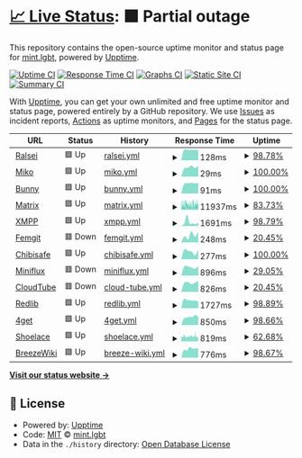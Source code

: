 # [📈 Live Status](https://status.mint.lgbt): <!--live status--> **🟧 Partial outage**

This repository contains the open-source uptime monitor and status page for [mint.lgbt](https://mint.lgbt), powered by [Upptime](https://github.com/upptime/upptime).

[![Uptime CI](https://github.com/mint-lgbt/status/workflows/Uptime%20CI/badge.svg)](https://github.com/mint-lgbt/status/actions?query=workflow%3A%22Uptime+CI%22)
[![Response Time CI](https://github.com/mint-lgbt/status/workflows/Response%20Time%20CI/badge.svg)](https://github.com/mint-lgbt/status/actions?query=workflow%3A%22Response+Time+CI%22)
[![Graphs CI](https://github.com/mint-lgbt/status/workflows/Graphs%20CI/badge.svg)](https://github.com/mint-lgbt/status/actions?query=workflow%3A%22Graphs+CI%22)
[![Static Site CI](https://github.com/mint-lgbt/status/workflows/Static%20Site%20CI/badge.svg)](https://github.com/mint-lgbt/status/actions?query=workflow%3A%22Static+Site+CI%22)
[![Summary CI](https://github.com/mint-lgbt/status/workflows/Summary%20CI/badge.svg)](https://github.com/mint-lgbt/status/actions?query=workflow%3A%22Summary+CI%22)

With [Upptime](https://upptime.js.org), you can get your own unlimited and free uptime monitor and status page, powered entirely by a GitHub repository. We use [Issues](https://github.com/mint-lgbt/status/issues) as incident reports, [Actions](https://github.com/mint-lgbt/status/actions) as uptime monitors, and [Pages](https://status.mint.lgbt) for the status page.

<!--start: status pages-->
<!-- This summary is generated by Upptime (https://github.com/upptime/upptime) -->
<!-- Do not edit this manually, your changes will be overwritten -->
<!-- prettier-ignore -->
| URL | Status | History | Response Time | Uptime |
| --- | ------ | ------- | ------------- | ------ |
| <img alt="" src="https://icons.duckduckgo.com/ip3/null.ico" height="13"> [Ralsei](ralsei.mint.lgbt) | 🟩 Up | [ralsei.yml](https://github.com/mint-lgbt/status/commits/HEAD/history/ralsei.yml) | <details><summary><img alt="Response time graph" src="./graphs/ralsei/response-time-week.png" height="20"> 128ms</summary><br><a href="https://status.mint.lgbt/history/ralsei"><img alt="Response time 308" src="https://img.shields.io/endpoint?url=https%3A%2F%2Fraw.githubusercontent.com%2Fmint-lgbt%2Fstatus%2FHEAD%2Fapi%2Fralsei%2Fresponse-time.json"></a><br><a href="https://status.mint.lgbt/history/ralsei"><img alt="24-hour response time 128" src="https://img.shields.io/endpoint?url=https%3A%2F%2Fraw.githubusercontent.com%2Fmint-lgbt%2Fstatus%2FHEAD%2Fapi%2Fralsei%2Fresponse-time-day.json"></a><br><a href="https://status.mint.lgbt/history/ralsei"><img alt="7-day response time 128" src="https://img.shields.io/endpoint?url=https%3A%2F%2Fraw.githubusercontent.com%2Fmint-lgbt%2Fstatus%2FHEAD%2Fapi%2Fralsei%2Fresponse-time-week.json"></a><br><a href="https://status.mint.lgbt/history/ralsei"><img alt="30-day response time 141" src="https://img.shields.io/endpoint?url=https%3A%2F%2Fraw.githubusercontent.com%2Fmint-lgbt%2Fstatus%2FHEAD%2Fapi%2Fralsei%2Fresponse-time-month.json"></a><br><a href="https://status.mint.lgbt/history/ralsei"><img alt="1-year response time 269" src="https://img.shields.io/endpoint?url=https%3A%2F%2Fraw.githubusercontent.com%2Fmint-lgbt%2Fstatus%2FHEAD%2Fapi%2Fralsei%2Fresponse-time-year.json"></a></details> | <details><summary><a href="https://status.mint.lgbt/history/ralsei">98.78%</a></summary><a href="https://status.mint.lgbt/history/ralsei"><img alt="All-time uptime 97.52%" src="https://img.shields.io/endpoint?url=https%3A%2F%2Fraw.githubusercontent.com%2Fmint-lgbt%2Fstatus%2FHEAD%2Fapi%2Fralsei%2Fuptime.json"></a><br><a href="https://status.mint.lgbt/history/ralsei"><img alt="24-hour uptime 100.00%" src="https://img.shields.io/endpoint?url=https%3A%2F%2Fraw.githubusercontent.com%2Fmint-lgbt%2Fstatus%2FHEAD%2Fapi%2Fralsei%2Fuptime-day.json"></a><br><a href="https://status.mint.lgbt/history/ralsei"><img alt="7-day uptime 98.78%" src="https://img.shields.io/endpoint?url=https%3A%2F%2Fraw.githubusercontent.com%2Fmint-lgbt%2Fstatus%2FHEAD%2Fapi%2Fralsei%2Fuptime-week.json"></a><br><a href="https://status.mint.lgbt/history/ralsei"><img alt="30-day uptime 96.81%" src="https://img.shields.io/endpoint?url=https%3A%2F%2Fraw.githubusercontent.com%2Fmint-lgbt%2Fstatus%2FHEAD%2Fapi%2Fralsei%2Fuptime-month.json"></a><br><a href="https://status.mint.lgbt/history/ralsei"><img alt="1-year uptime 98.53%" src="https://img.shields.io/endpoint?url=https%3A%2F%2Fraw.githubusercontent.com%2Fmint-lgbt%2Fstatus%2FHEAD%2Fapi%2Fralsei%2Fuptime-year.json"></a></details>
| <img alt="" src="https://icons.duckduckgo.com/ip3/null.ico" height="13"> [Miko](miko.mint.lgbt) | 🟩 Up | [miko.yml](https://github.com/mint-lgbt/status/commits/HEAD/history/miko.yml) | <details><summary><img alt="Response time graph" src="./graphs/miko/response-time-week.png" height="20"> 29ms</summary><br><a href="https://status.mint.lgbt/history/miko"><img alt="Response time 38" src="https://img.shields.io/endpoint?url=https%3A%2F%2Fraw.githubusercontent.com%2Fmint-lgbt%2Fstatus%2FHEAD%2Fapi%2Fmiko%2Fresponse-time.json"></a><br><a href="https://status.mint.lgbt/history/miko"><img alt="24-hour response time 32" src="https://img.shields.io/endpoint?url=https%3A%2F%2Fraw.githubusercontent.com%2Fmint-lgbt%2Fstatus%2FHEAD%2Fapi%2Fmiko%2Fresponse-time-day.json"></a><br><a href="https://status.mint.lgbt/history/miko"><img alt="7-day response time 29" src="https://img.shields.io/endpoint?url=https%3A%2F%2Fraw.githubusercontent.com%2Fmint-lgbt%2Fstatus%2FHEAD%2Fapi%2Fmiko%2Fresponse-time-week.json"></a><br><a href="https://status.mint.lgbt/history/miko"><img alt="30-day response time 38" src="https://img.shields.io/endpoint?url=https%3A%2F%2Fraw.githubusercontent.com%2Fmint-lgbt%2Fstatus%2FHEAD%2Fapi%2Fmiko%2Fresponse-time-month.json"></a><br><a href="https://status.mint.lgbt/history/miko"><img alt="1-year response time 38" src="https://img.shields.io/endpoint?url=https%3A%2F%2Fraw.githubusercontent.com%2Fmint-lgbt%2Fstatus%2FHEAD%2Fapi%2Fmiko%2Fresponse-time-year.json"></a></details> | <details><summary><a href="https://status.mint.lgbt/history/miko">100.00%</a></summary><a href="https://status.mint.lgbt/history/miko"><img alt="All-time uptime 97.19%" src="https://img.shields.io/endpoint?url=https%3A%2F%2Fraw.githubusercontent.com%2Fmint-lgbt%2Fstatus%2FHEAD%2Fapi%2Fmiko%2Fuptime.json"></a><br><a href="https://status.mint.lgbt/history/miko"><img alt="24-hour uptime 100.00%" src="https://img.shields.io/endpoint?url=https%3A%2F%2Fraw.githubusercontent.com%2Fmint-lgbt%2Fstatus%2FHEAD%2Fapi%2Fmiko%2Fuptime-day.json"></a><br><a href="https://status.mint.lgbt/history/miko"><img alt="7-day uptime 100.00%" src="https://img.shields.io/endpoint?url=https%3A%2F%2Fraw.githubusercontent.com%2Fmint-lgbt%2Fstatus%2FHEAD%2Fapi%2Fmiko%2Fuptime-week.json"></a><br><a href="https://status.mint.lgbt/history/miko"><img alt="30-day uptime 95.40%" src="https://img.shields.io/endpoint?url=https%3A%2F%2Fraw.githubusercontent.com%2Fmint-lgbt%2Fstatus%2FHEAD%2Fapi%2Fmiko%2Fuptime-month.json"></a><br><a href="https://status.mint.lgbt/history/miko"><img alt="1-year uptime 97.19%" src="https://img.shields.io/endpoint?url=https%3A%2F%2Fraw.githubusercontent.com%2Fmint-lgbt%2Fstatus%2FHEAD%2Fapi%2Fmiko%2Fuptime-year.json"></a></details>
| <img alt="" src="https://icons.duckduckgo.com/ip3/null.ico" height="13"> [Bunny](bunny.mint.lgbt) | 🟩 Up | [bunny.yml](https://github.com/mint-lgbt/status/commits/HEAD/history/bunny.yml) | <details><summary><img alt="Response time graph" src="./graphs/bunny/response-time-week.png" height="20"> 91ms</summary><br><a href="https://status.mint.lgbt/history/bunny"><img alt="Response time 116" src="https://img.shields.io/endpoint?url=https%3A%2F%2Fraw.githubusercontent.com%2Fmint-lgbt%2Fstatus%2FHEAD%2Fapi%2Fbunny%2Fresponse-time.json"></a><br><a href="https://status.mint.lgbt/history/bunny"><img alt="24-hour response time 93" src="https://img.shields.io/endpoint?url=https%3A%2F%2Fraw.githubusercontent.com%2Fmint-lgbt%2Fstatus%2FHEAD%2Fapi%2Fbunny%2Fresponse-time-day.json"></a><br><a href="https://status.mint.lgbt/history/bunny"><img alt="7-day response time 91" src="https://img.shields.io/endpoint?url=https%3A%2F%2Fraw.githubusercontent.com%2Fmint-lgbt%2Fstatus%2FHEAD%2Fapi%2Fbunny%2Fresponse-time-week.json"></a><br><a href="https://status.mint.lgbt/history/bunny"><img alt="30-day response time 115" src="https://img.shields.io/endpoint?url=https%3A%2F%2Fraw.githubusercontent.com%2Fmint-lgbt%2Fstatus%2FHEAD%2Fapi%2Fbunny%2Fresponse-time-month.json"></a><br><a href="https://status.mint.lgbt/history/bunny"><img alt="1-year response time 116" src="https://img.shields.io/endpoint?url=https%3A%2F%2Fraw.githubusercontent.com%2Fmint-lgbt%2Fstatus%2FHEAD%2Fapi%2Fbunny%2Fresponse-time-year.json"></a></details> | <details><summary><a href="https://status.mint.lgbt/history/bunny">100.00%</a></summary><a href="https://status.mint.lgbt/history/bunny"><img alt="All-time uptime 98.54%" src="https://img.shields.io/endpoint?url=https%3A%2F%2Fraw.githubusercontent.com%2Fmint-lgbt%2Fstatus%2FHEAD%2Fapi%2Fbunny%2Fuptime.json"></a><br><a href="https://status.mint.lgbt/history/bunny"><img alt="24-hour uptime 100.00%" src="https://img.shields.io/endpoint?url=https%3A%2F%2Fraw.githubusercontent.com%2Fmint-lgbt%2Fstatus%2FHEAD%2Fapi%2Fbunny%2Fuptime-day.json"></a><br><a href="https://status.mint.lgbt/history/bunny"><img alt="7-day uptime 100.00%" src="https://img.shields.io/endpoint?url=https%3A%2F%2Fraw.githubusercontent.com%2Fmint-lgbt%2Fstatus%2FHEAD%2Fapi%2Fbunny%2Fuptime-week.json"></a><br><a href="https://status.mint.lgbt/history/bunny"><img alt="30-day uptime 97.61%" src="https://img.shields.io/endpoint?url=https%3A%2F%2Fraw.githubusercontent.com%2Fmint-lgbt%2Fstatus%2FHEAD%2Fapi%2Fbunny%2Fuptime-month.json"></a><br><a href="https://status.mint.lgbt/history/bunny"><img alt="1-year uptime 98.54%" src="https://img.shields.io/endpoint?url=https%3A%2F%2Fraw.githubusercontent.com%2Fmint-lgbt%2Fstatus%2FHEAD%2Fapi%2Fbunny%2Fuptime-year.json"></a></details>
| <img alt="" src="https://element.mint.lgbt/vector-icons/apple-touch-icon-72.png" height="13"> [Matrix](https://matrix.mint.lgbt:8448/_matrix/federation/v1/version) | 🟩 Up | [matrix.yml](https://github.com/mint-lgbt/status/commits/HEAD/history/matrix.yml) | <details><summary><img alt="Response time graph" src="./graphs/matrix/response-time-week.png" height="20"> 11937ms</summary><br><a href="https://status.mint.lgbt/history/matrix"><img alt="Response time 8362" src="https://img.shields.io/endpoint?url=https%3A%2F%2Fraw.githubusercontent.com%2Fmint-lgbt%2Fstatus%2FHEAD%2Fapi%2Fmatrix%2Fresponse-time.json"></a><br><a href="https://status.mint.lgbt/history/matrix"><img alt="24-hour response time 13503" src="https://img.shields.io/endpoint?url=https%3A%2F%2Fraw.githubusercontent.com%2Fmint-lgbt%2Fstatus%2FHEAD%2Fapi%2Fmatrix%2Fresponse-time-day.json"></a><br><a href="https://status.mint.lgbt/history/matrix"><img alt="7-day response time 11937" src="https://img.shields.io/endpoint?url=https%3A%2F%2Fraw.githubusercontent.com%2Fmint-lgbt%2Fstatus%2FHEAD%2Fapi%2Fmatrix%2Fresponse-time-week.json"></a><br><a href="https://status.mint.lgbt/history/matrix"><img alt="30-day response time 12973" src="https://img.shields.io/endpoint?url=https%3A%2F%2Fraw.githubusercontent.com%2Fmint-lgbt%2Fstatus%2FHEAD%2Fapi%2Fmatrix%2Fresponse-time-month.json"></a><br><a href="https://status.mint.lgbt/history/matrix"><img alt="1-year response time 8974" src="https://img.shields.io/endpoint?url=https%3A%2F%2Fraw.githubusercontent.com%2Fmint-lgbt%2Fstatus%2FHEAD%2Fapi%2Fmatrix%2Fresponse-time-year.json"></a></details> | <details><summary><a href="https://status.mint.lgbt/history/matrix">83.73%</a></summary><a href="https://status.mint.lgbt/history/matrix"><img alt="All-time uptime 99.70%" src="https://img.shields.io/endpoint?url=https%3A%2F%2Fraw.githubusercontent.com%2Fmint-lgbt%2Fstatus%2FHEAD%2Fapi%2Fmatrix%2Fuptime.json"></a><br><a href="https://status.mint.lgbt/history/matrix"><img alt="24-hour uptime 79.99%" src="https://img.shields.io/endpoint?url=https%3A%2F%2Fraw.githubusercontent.com%2Fmint-lgbt%2Fstatus%2FHEAD%2Fapi%2Fmatrix%2Fuptime-day.json"></a><br><a href="https://status.mint.lgbt/history/matrix"><img alt="7-day uptime 83.73%" src="https://img.shields.io/endpoint?url=https%3A%2F%2Fraw.githubusercontent.com%2Fmint-lgbt%2Fstatus%2FHEAD%2Fapi%2Fmatrix%2Fuptime-week.json"></a><br><a href="https://status.mint.lgbt/history/matrix"><img alt="30-day uptime 93.71%" src="https://img.shields.io/endpoint?url=https%3A%2F%2Fraw.githubusercontent.com%2Fmint-lgbt%2Fstatus%2FHEAD%2Fapi%2Fmatrix%2Fuptime-month.json"></a><br><a href="https://status.mint.lgbt/history/matrix"><img alt="1-year uptime 99.48%" src="https://img.shields.io/endpoint?url=https%3A%2F%2Fraw.githubusercontent.com%2Fmint-lgbt%2Fstatus%2FHEAD%2Fapi%2Fmatrix%2Fuptime-year.json"></a></details>
| <img alt="" src="https://xmpp.org/favicon-32x32.png" height="13"> [XMPP](https://xmpp.mint.lgbt) | 🟩 Up | [xmpp.yml](https://github.com/mint-lgbt/status/commits/HEAD/history/xmpp.yml) | <details><summary><img alt="Response time graph" src="./graphs/xmpp/response-time-week.png" height="20"> 1691ms</summary><br><a href="https://status.mint.lgbt/history/xmpp"><img alt="Response time 1022" src="https://img.shields.io/endpoint?url=https%3A%2F%2Fraw.githubusercontent.com%2Fmint-lgbt%2Fstatus%2FHEAD%2Fapi%2Fxmpp%2Fresponse-time.json"></a><br><a href="https://status.mint.lgbt/history/xmpp"><img alt="24-hour response time 1470" src="https://img.shields.io/endpoint?url=https%3A%2F%2Fraw.githubusercontent.com%2Fmint-lgbt%2Fstatus%2FHEAD%2Fapi%2Fxmpp%2Fresponse-time-day.json"></a><br><a href="https://status.mint.lgbt/history/xmpp"><img alt="7-day response time 1691" src="https://img.shields.io/endpoint?url=https%3A%2F%2Fraw.githubusercontent.com%2Fmint-lgbt%2Fstatus%2FHEAD%2Fapi%2Fxmpp%2Fresponse-time-week.json"></a><br><a href="https://status.mint.lgbt/history/xmpp"><img alt="30-day response time 1145" src="https://img.shields.io/endpoint?url=https%3A%2F%2Fraw.githubusercontent.com%2Fmint-lgbt%2Fstatus%2FHEAD%2Fapi%2Fxmpp%2Fresponse-time-month.json"></a><br><a href="https://status.mint.lgbt/history/xmpp"><img alt="1-year response time 1022" src="https://img.shields.io/endpoint?url=https%3A%2F%2Fraw.githubusercontent.com%2Fmint-lgbt%2Fstatus%2FHEAD%2Fapi%2Fxmpp%2Fresponse-time-year.json"></a></details> | <details><summary><a href="https://status.mint.lgbt/history/xmpp">98.79%</a></summary><a href="https://status.mint.lgbt/history/xmpp"><img alt="All-time uptime 96.78%" src="https://img.shields.io/endpoint?url=https%3A%2F%2Fraw.githubusercontent.com%2Fmint-lgbt%2Fstatus%2FHEAD%2Fapi%2Fxmpp%2Fuptime.json"></a><br><a href="https://status.mint.lgbt/history/xmpp"><img alt="24-hour uptime 100.00%" src="https://img.shields.io/endpoint?url=https%3A%2F%2Fraw.githubusercontent.com%2Fmint-lgbt%2Fstatus%2FHEAD%2Fapi%2Fxmpp%2Fuptime-day.json"></a><br><a href="https://status.mint.lgbt/history/xmpp"><img alt="7-day uptime 98.79%" src="https://img.shields.io/endpoint?url=https%3A%2F%2Fraw.githubusercontent.com%2Fmint-lgbt%2Fstatus%2FHEAD%2Fapi%2Fxmpp%2Fuptime-week.json"></a><br><a href="https://status.mint.lgbt/history/xmpp"><img alt="30-day uptime 96.81%" src="https://img.shields.io/endpoint?url=https%3A%2F%2Fraw.githubusercontent.com%2Fmint-lgbt%2Fstatus%2FHEAD%2Fapi%2Fxmpp%2Fuptime-month.json"></a><br><a href="https://status.mint.lgbt/history/xmpp"><img alt="1-year uptime 96.78%" src="https://img.shields.io/endpoint?url=https%3A%2F%2Fraw.githubusercontent.com%2Fmint-lgbt%2Fstatus%2FHEAD%2Fapi%2Fxmpp%2Fuptime-year.json"></a></details>
| <img alt="" src="https://fem.mint.lgbt/assets/img/favicon.png" height="13"> [Femgit](https://fem.mint.lgbt/api/v1/version) | 🟥 Down | [femgit.yml](https://github.com/mint-lgbt/status/commits/HEAD/history/femgit.yml) | <details><summary><img alt="Response time graph" src="./graphs/femgit/response-time-week.png" height="20"> 248ms</summary><br><a href="https://status.mint.lgbt/history/femgit"><img alt="Response time 654" src="https://img.shields.io/endpoint?url=https%3A%2F%2Fraw.githubusercontent.com%2Fmint-lgbt%2Fstatus%2FHEAD%2Fapi%2Ffemgit%2Fresponse-time.json"></a><br><a href="https://status.mint.lgbt/history/femgit"><img alt="24-hour response time 354" src="https://img.shields.io/endpoint?url=https%3A%2F%2Fraw.githubusercontent.com%2Fmint-lgbt%2Fstatus%2FHEAD%2Fapi%2Ffemgit%2Fresponse-time-day.json"></a><br><a href="https://status.mint.lgbt/history/femgit"><img alt="7-day response time 248" src="https://img.shields.io/endpoint?url=https%3A%2F%2Fraw.githubusercontent.com%2Fmint-lgbt%2Fstatus%2FHEAD%2Fapi%2Ffemgit%2Fresponse-time-week.json"></a><br><a href="https://status.mint.lgbt/history/femgit"><img alt="30-day response time 303" src="https://img.shields.io/endpoint?url=https%3A%2F%2Fraw.githubusercontent.com%2Fmint-lgbt%2Fstatus%2FHEAD%2Fapi%2Ffemgit%2Fresponse-time-month.json"></a><br><a href="https://status.mint.lgbt/history/femgit"><img alt="1-year response time 708" src="https://img.shields.io/endpoint?url=https%3A%2F%2Fraw.githubusercontent.com%2Fmint-lgbt%2Fstatus%2FHEAD%2Fapi%2Ffemgit%2Fresponse-time-year.json"></a></details> | <details><summary><a href="https://status.mint.lgbt/history/femgit">20.45%</a></summary><a href="https://status.mint.lgbt/history/femgit"><img alt="All-time uptime 70.94%" src="https://img.shields.io/endpoint?url=https%3A%2F%2Fraw.githubusercontent.com%2Fmint-lgbt%2Fstatus%2FHEAD%2Fapi%2Ffemgit%2Fuptime.json"></a><br><a href="https://status.mint.lgbt/history/femgit"><img alt="24-hour uptime 100.00%" src="https://img.shields.io/endpoint?url=https%3A%2F%2Fraw.githubusercontent.com%2Fmint-lgbt%2Fstatus%2FHEAD%2Fapi%2Ffemgit%2Fuptime-day.json"></a><br><a href="https://status.mint.lgbt/history/femgit"><img alt="7-day uptime 20.45%" src="https://img.shields.io/endpoint?url=https%3A%2F%2Fraw.githubusercontent.com%2Fmint-lgbt%2Fstatus%2FHEAD%2Fapi%2Ffemgit%2Fuptime-week.json"></a><br><a href="https://status.mint.lgbt/history/femgit"><img alt="30-day uptime 74.64%" src="https://img.shields.io/endpoint?url=https%3A%2F%2Fraw.githubusercontent.com%2Fmint-lgbt%2Fstatus%2FHEAD%2Fapi%2Ffemgit%2Fuptime-month.json"></a><br><a href="https://status.mint.lgbt/history/femgit"><img alt="1-year uptime 71.21%" src="https://img.shields.io/endpoint?url=https%3A%2F%2Fraw.githubusercontent.com%2Fmint-lgbt%2Fstatus%2FHEAD%2Fapi%2Ffemgit%2Fuptime-year.json"></a></details>
| <img alt="" src="https://chibi.mint.lgbt/apple-touch-icon.png" height="13"> [Chibisafe](https://chibi.mint.lgbt/api/health) | 🟩 Up | [chibisafe.yml](https://github.com/mint-lgbt/status/commits/HEAD/history/chibisafe.yml) | <details><summary><img alt="Response time graph" src="./graphs/chibisafe/response-time-week.png" height="20"> 277ms</summary><br><a href="https://status.mint.lgbt/history/chibisafe"><img alt="Response time 264" src="https://img.shields.io/endpoint?url=https%3A%2F%2Fraw.githubusercontent.com%2Fmint-lgbt%2Fstatus%2FHEAD%2Fapi%2Fchibisafe%2Fresponse-time.json"></a><br><a href="https://status.mint.lgbt/history/chibisafe"><img alt="24-hour response time 333" src="https://img.shields.io/endpoint?url=https%3A%2F%2Fraw.githubusercontent.com%2Fmint-lgbt%2Fstatus%2FHEAD%2Fapi%2Fchibisafe%2Fresponse-time-day.json"></a><br><a href="https://status.mint.lgbt/history/chibisafe"><img alt="7-day response time 277" src="https://img.shields.io/endpoint?url=https%3A%2F%2Fraw.githubusercontent.com%2Fmint-lgbt%2Fstatus%2FHEAD%2Fapi%2Fchibisafe%2Fresponse-time-week.json"></a><br><a href="https://status.mint.lgbt/history/chibisafe"><img alt="30-day response time 288" src="https://img.shields.io/endpoint?url=https%3A%2F%2Fraw.githubusercontent.com%2Fmint-lgbt%2Fstatus%2FHEAD%2Fapi%2Fchibisafe%2Fresponse-time-month.json"></a><br><a href="https://status.mint.lgbt/history/chibisafe"><img alt="1-year response time 264" src="https://img.shields.io/endpoint?url=https%3A%2F%2Fraw.githubusercontent.com%2Fmint-lgbt%2Fstatus%2FHEAD%2Fapi%2Fchibisafe%2Fresponse-time-year.json"></a></details> | <details><summary><a href="https://status.mint.lgbt/history/chibisafe">100.00%</a></summary><a href="https://status.mint.lgbt/history/chibisafe"><img alt="All-time uptime 97.15%" src="https://img.shields.io/endpoint?url=https%3A%2F%2Fraw.githubusercontent.com%2Fmint-lgbt%2Fstatus%2FHEAD%2Fapi%2Fchibisafe%2Fuptime.json"></a><br><a href="https://status.mint.lgbt/history/chibisafe"><img alt="24-hour uptime 100.00%" src="https://img.shields.io/endpoint?url=https%3A%2F%2Fraw.githubusercontent.com%2Fmint-lgbt%2Fstatus%2FHEAD%2Fapi%2Fchibisafe%2Fuptime-day.json"></a><br><a href="https://status.mint.lgbt/history/chibisafe"><img alt="7-day uptime 100.00%" src="https://img.shields.io/endpoint?url=https%3A%2F%2Fraw.githubusercontent.com%2Fmint-lgbt%2Fstatus%2FHEAD%2Fapi%2Fchibisafe%2Fuptime-week.json"></a><br><a href="https://status.mint.lgbt/history/chibisafe"><img alt="30-day uptime 95.32%" src="https://img.shields.io/endpoint?url=https%3A%2F%2Fraw.githubusercontent.com%2Fmint-lgbt%2Fstatus%2FHEAD%2Fapi%2Fchibisafe%2Fuptime-month.json"></a><br><a href="https://status.mint.lgbt/history/chibisafe"><img alt="1-year uptime 97.15%" src="https://img.shields.io/endpoint?url=https%3A%2F%2Fraw.githubusercontent.com%2Fmint-lgbt%2Fstatus%2FHEAD%2Fapi%2Fchibisafe%2Fuptime-year.json"></a></details>
| <img alt="" src="https://rss.mint.lgbt/icon/favicon-32.png" height="13"> [Miniflux](https://rss.mint.lgbt) | 🟥 Down | [miniflux.yml](https://github.com/mint-lgbt/status/commits/HEAD/history/miniflux.yml) | <details><summary><img alt="Response time graph" src="./graphs/miniflux/response-time-week.png" height="20"> 896ms</summary><br><a href="https://status.mint.lgbt/history/miniflux"><img alt="Response time 634" src="https://img.shields.io/endpoint?url=https%3A%2F%2Fraw.githubusercontent.com%2Fmint-lgbt%2Fstatus%2FHEAD%2Fapi%2Fminiflux%2Fresponse-time.json"></a><br><a href="https://status.mint.lgbt/history/miniflux"><img alt="24-hour response time 984" src="https://img.shields.io/endpoint?url=https%3A%2F%2Fraw.githubusercontent.com%2Fmint-lgbt%2Fstatus%2FHEAD%2Fapi%2Fminiflux%2Fresponse-time-day.json"></a><br><a href="https://status.mint.lgbt/history/miniflux"><img alt="7-day response time 896" src="https://img.shields.io/endpoint?url=https%3A%2F%2Fraw.githubusercontent.com%2Fmint-lgbt%2Fstatus%2FHEAD%2Fapi%2Fminiflux%2Fresponse-time-week.json"></a><br><a href="https://status.mint.lgbt/history/miniflux"><img alt="30-day response time 938" src="https://img.shields.io/endpoint?url=https%3A%2F%2Fraw.githubusercontent.com%2Fmint-lgbt%2Fstatus%2FHEAD%2Fapi%2Fminiflux%2Fresponse-time-month.json"></a><br><a href="https://status.mint.lgbt/history/miniflux"><img alt="1-year response time 692" src="https://img.shields.io/endpoint?url=https%3A%2F%2Fraw.githubusercontent.com%2Fmint-lgbt%2Fstatus%2FHEAD%2Fapi%2Fminiflux%2Fresponse-time-year.json"></a></details> | <details><summary><a href="https://status.mint.lgbt/history/miniflux">29.05%</a></summary><a href="https://status.mint.lgbt/history/miniflux"><img alt="All-time uptime 82.19%" src="https://img.shields.io/endpoint?url=https%3A%2F%2Fraw.githubusercontent.com%2Fmint-lgbt%2Fstatus%2FHEAD%2Fapi%2Fminiflux%2Fuptime.json"></a><br><a href="https://status.mint.lgbt/history/miniflux"><img alt="24-hour uptime 100.00%" src="https://img.shields.io/endpoint?url=https%3A%2F%2Fraw.githubusercontent.com%2Fmint-lgbt%2Fstatus%2FHEAD%2Fapi%2Fminiflux%2Fuptime-day.json"></a><br><a href="https://status.mint.lgbt/history/miniflux"><img alt="7-day uptime 29.05%" src="https://img.shields.io/endpoint?url=https%3A%2F%2Fraw.githubusercontent.com%2Fmint-lgbt%2Fstatus%2FHEAD%2Fapi%2Fminiflux%2Fuptime-week.json"></a><br><a href="https://status.mint.lgbt/history/miniflux"><img alt="30-day uptime 13.20%" src="https://img.shields.io/endpoint?url=https%3A%2F%2Fraw.githubusercontent.com%2Fmint-lgbt%2Fstatus%2FHEAD%2Fapi%2Fminiflux%2Fuptime-month.json"></a><br><a href="https://status.mint.lgbt/history/miniflux"><img alt="1-year uptime 68.37%" src="https://img.shields.io/endpoint?url=https%3A%2F%2Fraw.githubusercontent.com%2Fmint-lgbt%2Fstatus%2FHEAD%2Fapi%2Fminiflux%2Fuptime-year.json"></a></details>
| <img alt="" src="https://tube.mint.lgbt/static/images/favicon-32x32.png" height="13"> [CloudTube](https://tube.mint.lgbt) | 🟥 Down | [cloud-tube.yml](https://github.com/mint-lgbt/status/commits/HEAD/history/cloud-tube.yml) | <details><summary><img alt="Response time graph" src="./graphs/cloud-tube/response-time-week.png" height="20"> 826ms</summary><br><a href="https://status.mint.lgbt/history/cloud-tube"><img alt="Response time 943" src="https://img.shields.io/endpoint?url=https%3A%2F%2Fraw.githubusercontent.com%2Fmint-lgbt%2Fstatus%2FHEAD%2Fapi%2Fcloud-tube%2Fresponse-time.json"></a><br><a href="https://status.mint.lgbt/history/cloud-tube"><img alt="24-hour response time 964" src="https://img.shields.io/endpoint?url=https%3A%2F%2Fraw.githubusercontent.com%2Fmint-lgbt%2Fstatus%2FHEAD%2Fapi%2Fcloud-tube%2Fresponse-time-day.json"></a><br><a href="https://status.mint.lgbt/history/cloud-tube"><img alt="7-day response time 826" src="https://img.shields.io/endpoint?url=https%3A%2F%2Fraw.githubusercontent.com%2Fmint-lgbt%2Fstatus%2FHEAD%2Fapi%2Fcloud-tube%2Fresponse-time-week.json"></a><br><a href="https://status.mint.lgbt/history/cloud-tube"><img alt="30-day response time 919" src="https://img.shields.io/endpoint?url=https%3A%2F%2Fraw.githubusercontent.com%2Fmint-lgbt%2Fstatus%2FHEAD%2Fapi%2Fcloud-tube%2Fresponse-time-month.json"></a><br><a href="https://status.mint.lgbt/history/cloud-tube"><img alt="1-year response time 943" src="https://img.shields.io/endpoint?url=https%3A%2F%2Fraw.githubusercontent.com%2Fmint-lgbt%2Fstatus%2FHEAD%2Fapi%2Fcloud-tube%2Fresponse-time-year.json"></a></details> | <details><summary><a href="https://status.mint.lgbt/history/cloud-tube">20.45%</a></summary><a href="https://status.mint.lgbt/history/cloud-tube"><img alt="All-time uptime 17.50%" src="https://img.shields.io/endpoint?url=https%3A%2F%2Fraw.githubusercontent.com%2Fmint-lgbt%2Fstatus%2FHEAD%2Fapi%2Fcloud-tube%2Fuptime.json"></a><br><a href="https://status.mint.lgbt/history/cloud-tube"><img alt="24-hour uptime 100.00%" src="https://img.shields.io/endpoint?url=https%3A%2F%2Fraw.githubusercontent.com%2Fmint-lgbt%2Fstatus%2FHEAD%2Fapi%2Fcloud-tube%2Fuptime-day.json"></a><br><a href="https://status.mint.lgbt/history/cloud-tube"><img alt="7-day uptime 20.45%" src="https://img.shields.io/endpoint?url=https%3A%2F%2Fraw.githubusercontent.com%2Fmint-lgbt%2Fstatus%2FHEAD%2Fapi%2Fcloud-tube%2Fuptime-week.json"></a><br><a href="https://status.mint.lgbt/history/cloud-tube"><img alt="30-day uptime 2.80%" src="https://img.shields.io/endpoint?url=https%3A%2F%2Fraw.githubusercontent.com%2Fmint-lgbt%2Fstatus%2FHEAD%2Fapi%2Fcloud-tube%2Fuptime-month.json"></a><br><a href="https://status.mint.lgbt/history/cloud-tube"><img alt="1-year uptime 17.50%" src="https://img.shields.io/endpoint?url=https%3A%2F%2Fraw.githubusercontent.com%2Fmint-lgbt%2Fstatus%2FHEAD%2Fapi%2Fcloud-tube%2Fuptime-year.json"></a></details>
| <img alt="" src="https://redlib.mint.lgbt/touch-icon-iphone.png" height="13"> [Redlib](https://redlib.mint.lgbt) | 🟩 Up | [redlib.yml](https://github.com/mint-lgbt/status/commits/HEAD/history/redlib.yml) | <details><summary><img alt="Response time graph" src="./graphs/redlib/response-time-week.png" height="20"> 1727ms</summary><br><a href="https://status.mint.lgbt/history/redlib"><img alt="Response time 1785" src="https://img.shields.io/endpoint?url=https%3A%2F%2Fraw.githubusercontent.com%2Fmint-lgbt%2Fstatus%2FHEAD%2Fapi%2Fredlib%2Fresponse-time.json"></a><br><a href="https://status.mint.lgbt/history/redlib"><img alt="24-hour response time 1478" src="https://img.shields.io/endpoint?url=https%3A%2F%2Fraw.githubusercontent.com%2Fmint-lgbt%2Fstatus%2FHEAD%2Fapi%2Fredlib%2Fresponse-time-day.json"></a><br><a href="https://status.mint.lgbt/history/redlib"><img alt="7-day response time 1727" src="https://img.shields.io/endpoint?url=https%3A%2F%2Fraw.githubusercontent.com%2Fmint-lgbt%2Fstatus%2FHEAD%2Fapi%2Fredlib%2Fresponse-time-week.json"></a><br><a href="https://status.mint.lgbt/history/redlib"><img alt="30-day response time 1827" src="https://img.shields.io/endpoint?url=https%3A%2F%2Fraw.githubusercontent.com%2Fmint-lgbt%2Fstatus%2FHEAD%2Fapi%2Fredlib%2Fresponse-time-month.json"></a><br><a href="https://status.mint.lgbt/history/redlib"><img alt="1-year response time 1785" src="https://img.shields.io/endpoint?url=https%3A%2F%2Fraw.githubusercontent.com%2Fmint-lgbt%2Fstatus%2FHEAD%2Fapi%2Fredlib%2Fresponse-time-year.json"></a></details> | <details><summary><a href="https://status.mint.lgbt/history/redlib">98.89%</a></summary><a href="https://status.mint.lgbt/history/redlib"><img alt="All-time uptime 97.30%" src="https://img.shields.io/endpoint?url=https%3A%2F%2Fraw.githubusercontent.com%2Fmint-lgbt%2Fstatus%2FHEAD%2Fapi%2Fredlib%2Fuptime.json"></a><br><a href="https://status.mint.lgbt/history/redlib"><img alt="24-hour uptime 100.00%" src="https://img.shields.io/endpoint?url=https%3A%2F%2Fraw.githubusercontent.com%2Fmint-lgbt%2Fstatus%2FHEAD%2Fapi%2Fredlib%2Fuptime-day.json"></a><br><a href="https://status.mint.lgbt/history/redlib"><img alt="7-day uptime 98.89%" src="https://img.shields.io/endpoint?url=https%3A%2F%2Fraw.githubusercontent.com%2Fmint-lgbt%2Fstatus%2FHEAD%2Fapi%2Fredlib%2Fuptime-week.json"></a><br><a href="https://status.mint.lgbt/history/redlib"><img alt="30-day uptime 96.77%" src="https://img.shields.io/endpoint?url=https%3A%2F%2Fraw.githubusercontent.com%2Fmint-lgbt%2Fstatus%2FHEAD%2Fapi%2Fredlib%2Fuptime-month.json"></a><br><a href="https://status.mint.lgbt/history/redlib"><img alt="1-year uptime 97.30%" src="https://img.shields.io/endpoint?url=https%3A%2F%2Fraw.githubusercontent.com%2Fmint-lgbt%2Fstatus%2FHEAD%2Fapi%2Fredlib%2Fuptime-year.json"></a></details>
| <img alt="" src="https://search.mint.lgbt/favicon.ico" height="13"> [4get](https://search.mint.lgbt/ami4get) | 🟩 Up | [4get.yml](https://github.com/mint-lgbt/status/commits/HEAD/history/4get.yml) | <details><summary><img alt="Response time graph" src="./graphs/4get/response-time-week.png" height="20"> 850ms</summary><br><a href="https://status.mint.lgbt/history/4get"><img alt="Response time 859" src="https://img.shields.io/endpoint?url=https%3A%2F%2Fraw.githubusercontent.com%2Fmint-lgbt%2Fstatus%2FHEAD%2Fapi%2F4get%2Fresponse-time.json"></a><br><a href="https://status.mint.lgbt/history/4get"><img alt="24-hour response time 825" src="https://img.shields.io/endpoint?url=https%3A%2F%2Fraw.githubusercontent.com%2Fmint-lgbt%2Fstatus%2FHEAD%2Fapi%2F4get%2Fresponse-time-day.json"></a><br><a href="https://status.mint.lgbt/history/4get"><img alt="7-day response time 850" src="https://img.shields.io/endpoint?url=https%3A%2F%2Fraw.githubusercontent.com%2Fmint-lgbt%2Fstatus%2FHEAD%2Fapi%2F4get%2Fresponse-time-week.json"></a><br><a href="https://status.mint.lgbt/history/4get"><img alt="30-day response time 886" src="https://img.shields.io/endpoint?url=https%3A%2F%2Fraw.githubusercontent.com%2Fmint-lgbt%2Fstatus%2FHEAD%2Fapi%2F4get%2Fresponse-time-month.json"></a><br><a href="https://status.mint.lgbt/history/4get"><img alt="1-year response time 859" src="https://img.shields.io/endpoint?url=https%3A%2F%2Fraw.githubusercontent.com%2Fmint-lgbt%2Fstatus%2FHEAD%2Fapi%2F4get%2Fresponse-time-year.json"></a></details> | <details><summary><a href="https://status.mint.lgbt/history/4get">98.66%</a></summary><a href="https://status.mint.lgbt/history/4get"><img alt="All-time uptime 97.31%" src="https://img.shields.io/endpoint?url=https%3A%2F%2Fraw.githubusercontent.com%2Fmint-lgbt%2Fstatus%2FHEAD%2Fapi%2F4get%2Fuptime.json"></a><br><a href="https://status.mint.lgbt/history/4get"><img alt="24-hour uptime 100.00%" src="https://img.shields.io/endpoint?url=https%3A%2F%2Fraw.githubusercontent.com%2Fmint-lgbt%2Fstatus%2FHEAD%2Fapi%2F4get%2Fuptime-day.json"></a><br><a href="https://status.mint.lgbt/history/4get"><img alt="7-day uptime 98.66%" src="https://img.shields.io/endpoint?url=https%3A%2F%2Fraw.githubusercontent.com%2Fmint-lgbt%2Fstatus%2FHEAD%2Fapi%2F4get%2Fuptime-week.json"></a><br><a href="https://status.mint.lgbt/history/4get"><img alt="30-day uptime 96.78%" src="https://img.shields.io/endpoint?url=https%3A%2F%2Fraw.githubusercontent.com%2Fmint-lgbt%2Fstatus%2FHEAD%2Fapi%2F4get%2Fuptime-month.json"></a><br><a href="https://status.mint.lgbt/history/4get"><img alt="1-year uptime 97.31%" src="https://img.shields.io/endpoint?url=https%3A%2F%2Fraw.githubusercontent.com%2Fmint-lgbt%2Fstatus%2FHEAD%2Fapi%2F4get%2Fuptime-year.json"></a></details>
| <img alt="" src="https://shoelace.mint.lgbt/static/img/shoelace.svg" height="13"> [Shoelace](https://shoelace.mint.lgbt) | 🟩 Up | [shoelace.yml](https://github.com/mint-lgbt/status/commits/HEAD/history/shoelace.yml) | <details><summary><img alt="Response time graph" src="./graphs/shoelace/response-time-week.png" height="20"> 819ms</summary><br><a href="https://status.mint.lgbt/history/shoelace"><img alt="Response time 822" src="https://img.shields.io/endpoint?url=https%3A%2F%2Fraw.githubusercontent.com%2Fmint-lgbt%2Fstatus%2FHEAD%2Fapi%2Fshoelace%2Fresponse-time.json"></a><br><a href="https://status.mint.lgbt/history/shoelace"><img alt="24-hour response time 711" src="https://img.shields.io/endpoint?url=https%3A%2F%2Fraw.githubusercontent.com%2Fmint-lgbt%2Fstatus%2FHEAD%2Fapi%2Fshoelace%2Fresponse-time-day.json"></a><br><a href="https://status.mint.lgbt/history/shoelace"><img alt="7-day response time 819" src="https://img.shields.io/endpoint?url=https%3A%2F%2Fraw.githubusercontent.com%2Fmint-lgbt%2Fstatus%2FHEAD%2Fapi%2Fshoelace%2Fresponse-time-week.json"></a><br><a href="https://status.mint.lgbt/history/shoelace"><img alt="30-day response time 838" src="https://img.shields.io/endpoint?url=https%3A%2F%2Fraw.githubusercontent.com%2Fmint-lgbt%2Fstatus%2FHEAD%2Fapi%2Fshoelace%2Fresponse-time-month.json"></a><br><a href="https://status.mint.lgbt/history/shoelace"><img alt="1-year response time 822" src="https://img.shields.io/endpoint?url=https%3A%2F%2Fraw.githubusercontent.com%2Fmint-lgbt%2Fstatus%2FHEAD%2Fapi%2Fshoelace%2Fresponse-time-year.json"></a></details> | <details><summary><a href="https://status.mint.lgbt/history/shoelace">62.68%</a></summary><a href="https://status.mint.lgbt/history/shoelace"><img alt="All-time uptime 72.15%" src="https://img.shields.io/endpoint?url=https%3A%2F%2Fraw.githubusercontent.com%2Fmint-lgbt%2Fstatus%2FHEAD%2Fapi%2Fshoelace%2Fuptime.json"></a><br><a href="https://status.mint.lgbt/history/shoelace"><img alt="24-hour uptime 100.00%" src="https://img.shields.io/endpoint?url=https%3A%2F%2Fraw.githubusercontent.com%2Fmint-lgbt%2Fstatus%2FHEAD%2Fapi%2Fshoelace%2Fuptime-day.json"></a><br><a href="https://status.mint.lgbt/history/shoelace"><img alt="7-day uptime 62.68%" src="https://img.shields.io/endpoint?url=https%3A%2F%2Fraw.githubusercontent.com%2Fmint-lgbt%2Fstatus%2FHEAD%2Fapi%2Fshoelace%2Fuptime-week.json"></a><br><a href="https://status.mint.lgbt/history/shoelace"><img alt="30-day uptime 73.70%" src="https://img.shields.io/endpoint?url=https%3A%2F%2Fraw.githubusercontent.com%2Fmint-lgbt%2Fstatus%2FHEAD%2Fapi%2Fshoelace%2Fuptime-month.json"></a><br><a href="https://status.mint.lgbt/history/shoelace"><img alt="1-year uptime 72.15%" src="https://img.shields.io/endpoint?url=https%3A%2F%2Fraw.githubusercontent.com%2Fmint-lgbt%2Fstatus%2FHEAD%2Fapi%2Fshoelace%2Fuptime-year.json"></a></details>
| <img alt="" src="https://breeze.mint.lgbt/static/breezewiki-favicon.svg" height="13"> [BreezeWiki](https://breeze.mint.lgbt) | 🟩 Up | [breeze-wiki.yml](https://github.com/mint-lgbt/status/commits/HEAD/history/breeze-wiki.yml) | <details><summary><img alt="Response time graph" src="./graphs/breeze-wiki/response-time-week.png" height="20"> 776ms</summary><br><a href="https://status.mint.lgbt/history/breeze-wiki"><img alt="Response time 1025" src="https://img.shields.io/endpoint?url=https%3A%2F%2Fraw.githubusercontent.com%2Fmint-lgbt%2Fstatus%2FHEAD%2Fapi%2Fbreeze-wiki%2Fresponse-time.json"></a><br><a href="https://status.mint.lgbt/history/breeze-wiki"><img alt="24-hour response time 821" src="https://img.shields.io/endpoint?url=https%3A%2F%2Fraw.githubusercontent.com%2Fmint-lgbt%2Fstatus%2FHEAD%2Fapi%2Fbreeze-wiki%2Fresponse-time-day.json"></a><br><a href="https://status.mint.lgbt/history/breeze-wiki"><img alt="7-day response time 776" src="https://img.shields.io/endpoint?url=https%3A%2F%2Fraw.githubusercontent.com%2Fmint-lgbt%2Fstatus%2FHEAD%2Fapi%2Fbreeze-wiki%2Fresponse-time-week.json"></a><br><a href="https://status.mint.lgbt/history/breeze-wiki"><img alt="30-day response time 803" src="https://img.shields.io/endpoint?url=https%3A%2F%2Fraw.githubusercontent.com%2Fmint-lgbt%2Fstatus%2FHEAD%2Fapi%2Fbreeze-wiki%2Fresponse-time-month.json"></a><br><a href="https://status.mint.lgbt/history/breeze-wiki"><img alt="1-year response time 1025" src="https://img.shields.io/endpoint?url=https%3A%2F%2Fraw.githubusercontent.com%2Fmint-lgbt%2Fstatus%2FHEAD%2Fapi%2Fbreeze-wiki%2Fresponse-time-year.json"></a></details> | <details><summary><a href="https://status.mint.lgbt/history/breeze-wiki">98.67%</a></summary><a href="https://status.mint.lgbt/history/breeze-wiki"><img alt="All-time uptime 97.31%" src="https://img.shields.io/endpoint?url=https%3A%2F%2Fraw.githubusercontent.com%2Fmint-lgbt%2Fstatus%2FHEAD%2Fapi%2Fbreeze-wiki%2Fuptime.json"></a><br><a href="https://status.mint.lgbt/history/breeze-wiki"><img alt="24-hour uptime 100.00%" src="https://img.shields.io/endpoint?url=https%3A%2F%2Fraw.githubusercontent.com%2Fmint-lgbt%2Fstatus%2FHEAD%2Fapi%2Fbreeze-wiki%2Fuptime-day.json"></a><br><a href="https://status.mint.lgbt/history/breeze-wiki"><img alt="7-day uptime 98.67%" src="https://img.shields.io/endpoint?url=https%3A%2F%2Fraw.githubusercontent.com%2Fmint-lgbt%2Fstatus%2FHEAD%2Fapi%2Fbreeze-wiki%2Fuptime-week.json"></a><br><a href="https://status.mint.lgbt/history/breeze-wiki"><img alt="30-day uptime 96.78%" src="https://img.shields.io/endpoint?url=https%3A%2F%2Fraw.githubusercontent.com%2Fmint-lgbt%2Fstatus%2FHEAD%2Fapi%2Fbreeze-wiki%2Fuptime-month.json"></a><br><a href="https://status.mint.lgbt/history/breeze-wiki"><img alt="1-year uptime 97.31%" src="https://img.shields.io/endpoint?url=https%3A%2F%2Fraw.githubusercontent.com%2Fmint-lgbt%2Fstatus%2FHEAD%2Fapi%2Fbreeze-wiki%2Fuptime-year.json"></a></details>

<!--end: status pages-->

[**Visit our status website →**](https://status.mint.lgbt)

## 📄 License

- Powered by: [Upptime](https://github.com/upptime/upptime)
- Code: [MIT](./LICENSE) © [mint.lgbt](https://mint.lgbt)
- Data in the `./history` directory: [Open Database License](https://opendatacommons.org/licenses/odbl/1-0/)
